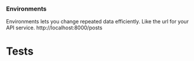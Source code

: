 
### Environments 

Environments lets you change repeated data efficiently. Like the url for your API service. http://localhost:8000/posts



# Tests
	